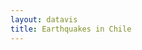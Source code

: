 ```yaml
---
layout: datavis
title: Earthquakes in Chile
---
```


<div id="map"></div>
<div id="d3layer" class="d3-vec"></div>

<script src="../js/d3.v2.js"></script>
<script src='http://api.tiles.mapbox.com/mapbox.js/v0.6.6/mapbox.js'></script>
<script type="text/javascript">

  var MS_BY_DAY = 24 * 60 * 60 * 1000,
      data = {};

  function epochDay(datetime) {
    var epochms = Date.parse(datetime);
    return (epochms - epochms % MS_BY_DAY) / MS_BY_DAY;
  }

  function addEarthquakeMetadata(featureCollection) {

    var pointFeatures = featureCollection.features,
        firstItem = pointFeatures[0],
        offsetDay = Math.abs(epochDay(firstItem.properties.datetime));

    pointFeatures.forEach(function(item) {
      var date = new Date(item.properties.datetime);
      item.properties["day"] = epochDay(item.properties.datetime) + offsetDay;
      item.properties["year"] = date.getFullYear();
    });
  }

  d3.json("../data/full.json", function(featureCollection) {
    
    // Visualization variables
    var div,
        svg,
        grp,
        txtYear,
        txtPlay;

    // Visualization setup
    div = d3.select("#d3layer"),
    svg = div.append("svg"),
    grp = svg.append("g");

    txtYear = svg.append("text")
      .text("1900")
      .attr("x",  30)
      .attr("y", 100)
      .attr("class", "year")
      .attr("font-size", "50"),
    txtPlay = svg.append("text")
      .text("PLAY ▶")
      .attr("x", 30)
      .attr("y", 130)
      .attr("class", "playout");

    addEarthquakeMetadata(featureCollection);
    
    var pointFeatures = featureCollection.features,
        numPoints = pointFeatures.length,
        totalDuration = 60 * 1000,
        lastDay = pointFeatures[numPoints - 1].properties.day,
        dayDuration = Math.floor(totalDuration / lastDay);

    function setup_svg(width, height) {
      svg.attr("width", width)
        .attr("height", height)
        .style("margin-left", "0px")
        .style("margin-top",  "0px");
    }

    function d3layer() {

      var layer = {},
        bounds,
        feature,
        collection,
        first = true;
        
      layer.parent = div.node();

      layer.project = function(x) {
        var point = layer.map.locationPoint({ lat: x[1], lon: x[0] });
        return [point.x, point.y];
      }

      layer.draw_earthquakes = function() {

        path = d3.geo.path()
            .projection(layer.project)
            .pointRadius(0);

        feature.attr("d", path);                   

        path = d3.geo.path()
          .projection(layer.project)
          .pointRadius(function(d) {
            return 1 + Math.floor(0.4 * Math.pow(2, d.properties.magnitude));
          });

        feature.transition()
          .delay(function(d) {
            return d.properties.day;
          })
          .duration(function(d) { 
            return Math.floor(100 * d.properties.magnitude);
          })
          .each("start", function() {
            txtYear.text(this.__data__.properties.year)
              .attr("font-size", "50");
            d3.select(this).attr("class", "eqpoint")
              .attr("fill-opacity", 0.2);
          })
          .each("end", function() {
            d3.select(this).attr("fill-opacity", 0.0);
          })
          .attr("d", path)
          .remove();
      }

      layer.draw = function() {

        if (first) {
          setup_svg(layer.map.dimensions.x, layer.map.dimensions.y);
          txtPlay.on("click", layer.draw_earthquakes)
            .on("mouseover", function() {
              txtPlay.attr("class", "playover");
            })
            .on("mouseout", function() {
              txtPlay.attr("class", "playout");
            });
          first = false;
        }

      };

      layer.data = function(x) {

          collection = x;
          bounds = d3.geo.bounds(collection);
          feature = grp.selectAll("path")
            .data(collection.features)
            .enter()
            .append("path")
            .attr("class", "eqpoint");
    
          return layer;
        };

        layer.extent = function() {
          return new MM.Extent(
            new MM.Location(bounds[0][1], bounds[0][0]),
            new MM.Location(bounds[1][1], bounds[1][0]));
        };

        return layer;
      };

    var map,
        earthquakeLayer;

    mapbox.load('pnavarrc.map-me21qrt6', function(o) {

      earthquakeLayer = d3layer().data(featureCollection);
      map = mapbox.map("map", o.layer, null, []);
      map.setExtent([
        {lat:  15.00, lon: -30.00},
        {lat: -55.00, lon: -85.00}
      ]);
      map.zoom(3);
      map.ui.attribution.add()
      .content('<a href="http://mapbox.com/about/maps">Terms &amp; Feedback</a>');
                
      map.addLayer(earthquakeLayer);
    });
  });
</script>


